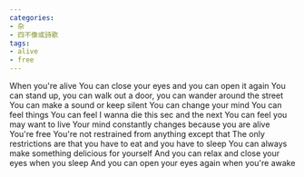 ```yaml
---
categories:
- 杂  
- 四不像或詩歌
tags:
- alive
- free
---
```

When you're alive
You can close your eyes and you can open it again
You can stand up, you can walk out a door, you can wander around the street
You can make a sound or keep silent
You can change your mind
You can feel things
You can feel I wanna die this sec and the next
You can feel you may want to live
Your mind constantly changes because you are alive
You're free
You're not restrained from anything except that
The only restrictions are that you have to eat and you have to sleep
You can always make something delicious for yourself
And you can relax and close your eyes when you sleep
And you can open your eyes again when you're awake

